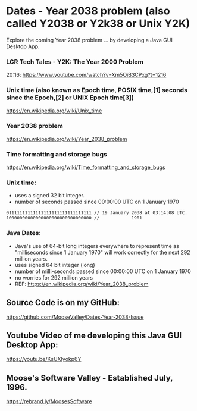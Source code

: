 # Dates - Year 2038 problem (also called Y2038 or Y2k38 or Unix Y2K)

Explore the coming Year 2038 problem ...  by developing a Java GUI Desktop App.


### LGR Tech Tales - Y2K: The Year 2000 Problem
20:16: https://www.youtube.com/watch?v=Xm5OiB3CPxg?t=1216

### Unix time (also known as Epoch time, POSIX time,[1] seconds since the Epoch,[2] or UNIX Epoch time[3])
https://en.wikipedia.org/wiki/Unix_time

### Year 2038 problem
https://en.wikipedia.org/wiki/Year_2038_problem

### Time formatting and storage bugs
https://en.wikipedia.org/wiki/Time_formatting_and_storage_bugs

### Unix time:
* uses a signed 32 bit integer.
* number of seconds passed since 00:00:00 UTC on 1 January 1970

````
01111111111111111111111111111111 // 19 January 2038 at 03:14:08 UTC.
10000000000000000000000000000000 //            1901
````

### Java Dates:
* Java's use of 64-bit long integers everywhere to represent time as
"milliseconds since 1 January 1970" will work correctly for the
next 292 million years.
* uses signed 64 bit integer (long)
* number of milli-seconds passed since 00:00:00 UTC on 1 January 1970
* no worries for 292 million years
* REF: https://en.wikipedia.org/wiki/Year_2038_problem


## Source Code is on my GitHub:
https://github.com/MooseValley/Dates-Year-2038-Issue

## Youtube Video of me developing this Java GUI Desktop App:
https://youtu.be/KsUXIyokp6Y

## Moose's Software Valley - Established July, 1996.
https://rebrand.ly/MoosesSoftware

